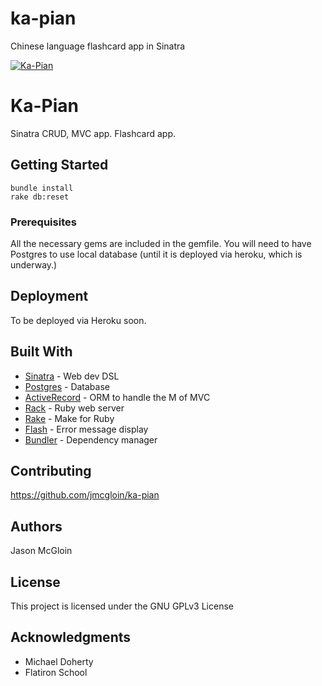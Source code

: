 # ka-pian

Chinese language flashcard app in Sinatra

[![Ka-Pian](http://img.youtube.com/vi/NfvY0KuZBMU/0.jpg)](https://youtu.be/NfvY0KuZBMU)

# Ka-Pian

Sinatra CRUD, MVC app.  Flashcard app.

## Getting Started

```
bundle install
rake db:reset
```

### Prerequisites

All the necessary gems are included in the gemfile.  You will need to have Postgres to use local database  (until it is deployed  via heroku, which is underway.)

## Deployment

To be deployed via Heroku soon.

## Built With

* [Sinatra](https://github.com/sinatra/sinatra) - Web dev DSL
* [Postgres](https://www.postgresql.org/) - Database
* [ActiveRecord](https://rubygems.org/gems/activerecord/versions/6.0.0) - ORM to handle the M of MVC
* [Rack](https://github.com/rack/rack) - Ruby web server
* [Rake](https://github.com/ruby/rake) - Make for Ruby
* [Flash](https://rubygems.org/gems/sinatra-flash/versions/0.3.0) - Error message display
* [Bundler](https://rubygems.org/gems/bundler/versions/2.0.2) - Dependency manager



## Contributing

https://github.com/jmcgloin/ka-pian

## Authors

Jason McGloin

## License

This project is licensed under the GNU GPLv3 License

## Acknowledgments

* Michael Doherty
* Flatiron School
